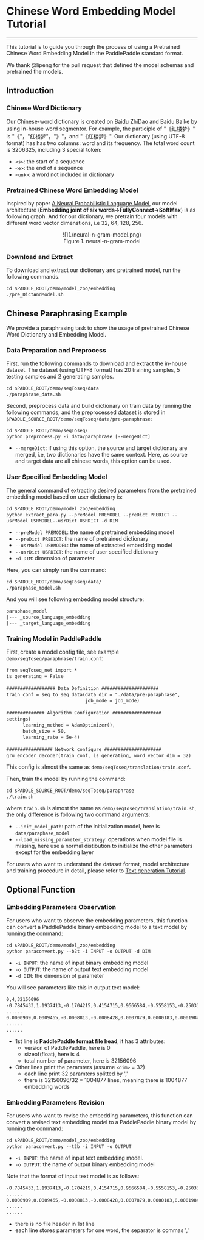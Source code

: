 # Chinese Word Embedding Model Tutorial #
----------
This tutorial is to guide you through the process of using a Pretrained Chinese Word Embedding Model in the PaddlePaddle standard format.

We thank @lipeng for the pull request that defined the model schemas and pretrained the models.

## Introduction ###
### Chinese Word Dictionary ###
Our Chinese-word dictionary is created on Baidu ZhiDao and Baidu Baike by using in-house word segmentor. For example, the participle of "《红楼梦》" is "《"，"红楼梦"，"》"，and "《红楼梦》". Our dictionary (using UTF-8 format) has has two columns: word and its frequency. The total word count is 3206325, including 3 special token:
  - `<s>`: the start of a sequence
  - `<e>`: the end of a sequence
  - `<unk>`: a word not included in dictionary

### Pretrained Chinese Word Embedding Model ###
Inspired by paper [A Neural Probabilistic Language Model](http://www.jmlr.org/papers/volume3/bengio03a/bengio03a.pdf), our model architecture (**Embedding joint of six words->FullyConnect->SoftMax**) is as following graph. And for our dictionary, we pretrain four models with different word vector dimenstions, i.e 32, 64, 128, 256.
<center>![](./neural-n-gram-model.png)</center>
<center>Figure 1. neural-n-gram-model</center>

### Download and Extract ###
To download and extract our dictionary and pretrained model, run the following commands.

    cd $PADDLE_ROOT/demo/model_zoo/embedding
    ./pre_DictAndModel.sh

## Chinese Paraphrasing Example ##
We provide a paraphrasing task to show the usage of pretrained Chinese Word Dictionary and Embedding Model.

### Data Preparation and Preprocess ###

First, run the following commands to download and extract the in-house dataset. The dataset (using UTF-8 format) has 20 training samples, 5 testing samples and 2 generating samples.

    cd $PADDLE_ROOT/demo/seqToseq/data
    ./paraphrase_data.sh

Second, preprocess data and build dictionary on train data by running the following commands, and the preprocessed dataset is stored in `$PADDLE_SOURCE_ROOT/demo/seqToseq/data/pre-paraphrase`:

    cd $PADDLE_ROOT/demo/seqToseq/
    python preprocess.py -i data/paraphrase [--mergeDict]

- `--mergeDict`: if using this option, the source and target dictionary are merged, i.e, two dictionaries have the same context. Here, as source and target data are all chinese words, this option can be used.

### User Specified Embedding Model ###
The general command of extracting desired parameters from the pretrained embedding model based on user dictionary is:

    cd $PADDLE_ROOT/demo/model_zoo/embedding
    python extract_para.py --preModel PREMODEL --preDict PREDICT --usrModel USRMODEL--usrDict USRDICT -d DIM

- `--preModel PREMODEL`: the name of pretrained embedding model
- `--preDict PREDICT`: the name of pretrained dictionary
- `--usrModel USRMODEL`: the name of extracted embedding model
- `--usrDict USRDICT`: the name of user specified dictionary
- `-d DIM`: dimension of parameter

Here, you can simply run the command:

    cd $PADDLE_ROOT/demo/seqToseq/data/
    ./paraphase_model.sh

And you will see following embedding model structure:

    paraphase_model
    |--- _source_language_embedding
    |--- _target_language_embedding

### Training Model in PaddlePaddle ###
First, create a model config file, see example `demo/seqToseq/paraphrase/train.conf`:

    from seqToseq_net import *
    is_generating = False

    ################## Data Definition #####################
    train_conf = seq_to_seq_data(data_dir = "./data/pre-paraphrase",
                                 job_mode = job_mode)

    ############## Algorithm Configuration ##################
    settings(
          learning_method = AdamOptimizer(),
          batch_size = 50,
          learning_rate = 5e-4)

    ################# Network configure #####################
    gru_encoder_decoder(train_conf, is_generating, word_vector_dim = 32)

This config is almost the same as `demo/seqToseq/translation/train.conf`.

Then, train the model by running the command:

    cd $PADDLE_SOURCE_ROOT/demo/seqToseq/paraphrase
    ./train.sh

where `train.sh` is almost the same as `demo/seqToseq/translation/train.sh`, the only difference is following two command arguments:

- `--init_model_path`: path of the initialization model, here is `data/paraphase_model`
- `--load_missing_parameter_strategy`: operations when model file is missing, here use a normal distibution to initialize the other parameters except for the embedding layer

For users who want to understand the dataset format, model architecture and training procedure in detail, please refer to [Text generation Tutorial](text_generation.md).

## Optional Function ##
###  Embedding Parameters Observation
For users who want to observe the embedding parameters, this function can convert a PaddlePaddle binary embedding model to a text model by running the command:

    cd $PADDLE_ROOT/demo/model_zoo/embedding
    python paraconvert.py --b2t -i INPUT -o OUTPUT -d DIM

- `-i INPUT`: the name of input binary embedding model
- `-o OUTPUT`: the name of output text embedding model
- `-d DIM`: the dimension of parameter

You will see parameters like this in output text model:

    0,4,32156096
    -0.7845433,1.1937413,-0.1704215,0.4154715,0.9566584,-0.5558153,-0.2503305, ......
    0.0000909,0.0009465,-0.0008813,-0.0008428,0.0007879,0.0000183,0.0001984, ......
    ......

- 1st line is **PaddlePaddle format file head**, it has 3 attributes:
  - version of PaddlePaddle, here is 0
  - sizeof(float), here is 4
  - total number of parameter, here is 32156096
- Other lines print the paramters (assume `<dim>` = 32)
  - each line print 32 paramters splitted by ','
  - there is 32156096/32 = 1004877 lines, meaning there is 1004877 embedding words

### Embedding Parameters Revision
For users who want to revise the embedding parameters, this function can convert a revised text embedding model to a PaddlePaddle binary model by running the command:

    cd $PADDLE_ROOT/demo/model_zoo/embedding
    python paraconvert.py --t2b -i INPUT -o OUTPUT

- `-i INPUT`: the name of input text embedding model.
- `-o OUTPUT`: the name of output binary embedding model

Note that the format of input text model is as follows:

    -0.7845433,1.1937413,-0.1704215,0.4154715,0.9566584,-0.5558153,-0.2503305, ......
    0.0000909,0.0009465,-0.0008813,-0.0008428,0.0007879,0.0000183,0.0001984, ......
    ......
- there is no file header in 1st line
- each line stores parameters for one word, the separator is commas ','
